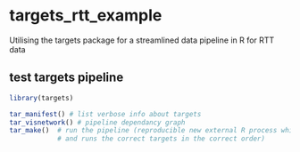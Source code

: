 # targets_rtt_example
Utilising the targets package for a streamlined data pipeline in R for RTT data

## test targets pipeline
```r
library(targets)

tar_manifest() # list verbose info about targets
tar_visnetwork() # pipeline dependancy graph
tar_make()  # run the pipeline (reproducible new external R process which then reads the target script
            # and runs the correct targets in the correct order)
```